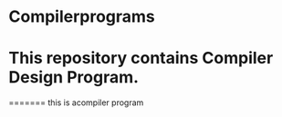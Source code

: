 # Compilerprograms
This repository contains Compiler Design Program.
=======
=======
this is acompiler program 
